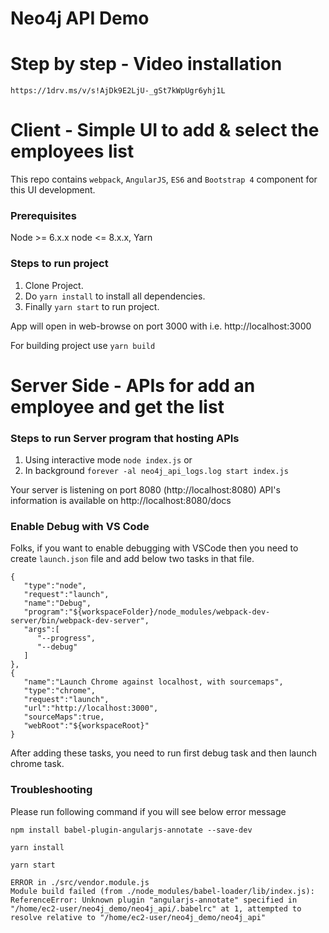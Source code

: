 # Neo4j API Demo

# Step by step - Video installation
`https://1drv.ms/v/s!AjDk9E2LjU-_gSt7kWpUgr6yhj1L`

# Client - Simple UI to add & select the employees list
This repo contains `webpack`, `AngularJS`, `ES6` and `Bootstrap 4` component for this UI development.

### Prerequisites
Node >= 6.x.x  node <= 8.x.x, Yarn

### Steps to run project
1. Clone Project.
2. Do `yarn install` to install all dependencies.
3. Finally `yarn start` to run project.

App will open in web-browse on port 3000 with <localhost> i.e. http://localhost:3000

For building project use `yarn build`

# Server Side - APIs for add an employee and get the list

### Steps to run Server program that hosting APIs
1. Using interactive mode `node index.js`
or
2. In background `forever -al neo4j_api_logs.log start index.js`

Your server is listening on port 8080 (http://localhost:8080)
API's information is available on http://localhost:8080/docs

### Enable Debug with VS Code
Folks, if you want to enable debugging with VSCode then you need to create `launch.json` file and add below two tasks in that file.

```
{
   "type":"node",
   "request":"launch",
   "name":"Debug",
   "program":"${workspaceFolder}/node_modules/webpack-dev-server/bin/webpack-dev-server",
   "args":[
      "--progress",
      "--debug"
   ]
},
{
   "name":"Launch Chrome against localhost, with sourcemaps",
   "type":"chrome",
   "request":"launch",
   "url":"http://localhost:3000",
   "sourceMaps":true,
   "webRoot":"${workspaceRoot}"
}
```

After adding these tasks, you need to run first debug task and then launch chrome task.

### Troubleshooting

Please run following command if you will see below error message 

`npm install babel-plugin-angularjs-annotate --save-dev`

`yarn install`

`yarn start`

```
ERROR in ./src/vendor.module.js
Module build failed (from ./node_modules/babel-loader/lib/index.js):
ReferenceError: Unknown plugin "angularjs-annotate" specified in "/home/ec2-user/neo4j_demo/neo4j_api/.babelrc" at 1, attempted to resolve relative to "/home/ec2-user/neo4j_demo/neo4j_api"

```
